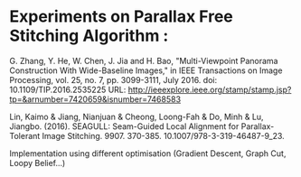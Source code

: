 # Experiments on Parallax Free Stitching Algorithm :

G. Zhang, Y. He, W. Chen, J. Jia and H. Bao, "Multi-Viewpoint Panorama Construction With Wide-Baseline Images," in IEEE Transactions on Image Processing, vol. 25, no. 7, pp. 3099-3111, July 2016.
doi: 10.1109/TIP.2016.2535225
URL: http://ieeexplore.ieee.org/stamp/stamp.jsp?tp=&arnumber=7420659&isnumber=7468583

Lin, Kaimo & Jiang, Nianjuan & Cheong, Loong-Fah & Do, Minh & Lu, Jiangbo. (2016). SEAGULL: Seam-Guided Local Alignment for Parallax-Tolerant Image Stitching. 9907. 370-385. 10.1007/978-3-319-46487-9_23. 

Implementation using different optimisation (Gradient Descent, Graph Cut, Loopy Belief...)
